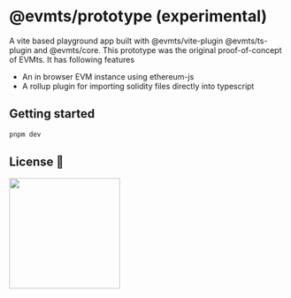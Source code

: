 # @evmts/prototype (experimental)

A vite based playground app built with @evmts/vite-plugin @evmts/ts-plugin and @evmts/core.   This prototype was the original proof-of-concept of EVMts.   It has following features

- An in browser EVM instance using ethereum-js
- A rollup plugin for importing solidity files directly into typescript

## Getting started

```bash
pnpm dev
```

## License 📄

<a href="./LICENSE"><img src="https://user-images.githubusercontent.com/35039927/231030761-66f5ce58-a4e9-4695-b1fe-255b1bceac92.png" width="200" /></a>
